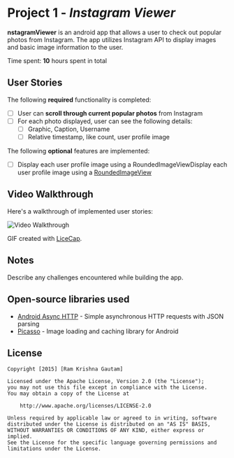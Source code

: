 # Project 1 - *Instagram Viewer*

**nstagramViewer** is an android app that allows a user to check out popular photos from Instagram. The app utilizes Instagram API to display images and basic image information to the user.

Time spent: **10** hours spent in total

## User Stories

The following **required** functionality is completed:

* [ ] User can **scroll through current popular photos** from Instagram
* [ ] For each photo displayed, user can see the following details:
  * [ ] Graphic, Caption, Username
  * [ ] Relative timestamp, like count, user profile image

The following **optional** features are implemented:


* [ ] Display each user profile image using a RoundedImageViewDisplay each user profile image using a [RoundedImageView](https://github.com/vinc3m1/RoundedImageView)


## Video Walkthrough 

Here's a walkthrough of implemented user stories:

<img src='http://i.imgur.com/link/to/your/gif/file.gif' title='Video Walkthrough' width='' alt='Video Walkthrough' />

GIF created with [LiceCap](http://www.cockos.com/licecap/).

## Notes

Describe any challenges encountered while building the app.

## Open-source libraries used

- [Android Async HTTP](https://github.com/loopj/android-async-http) - Simple asynchronous HTTP requests with JSON parsing
- [Picasso](http://square.github.io/picasso/) - Image loading and caching library for Android

## License

    Copyright [2015] [Ram Krishna Gautam]

    Licensed under the Apache License, Version 2.0 (the "License");
    you may not use this file except in compliance with the License.
    You may obtain a copy of the License at

        http://www.apache.org/licenses/LICENSE-2.0

    Unless required by applicable law or agreed to in writing, software
    distributed under the License is distributed on an "AS IS" BASIS,
    WITHOUT WARRANTIES OR CONDITIONS OF ANY KIND, either express or implied.
    See the License for the specific language governing permissions and
    limitations under the License.
